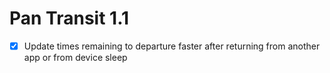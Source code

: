 Pan Transit 1.1
===============

* [x] Update times remaining to departure faster after returning from
      another app or from device sleep
